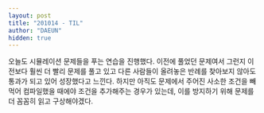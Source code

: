 ```yaml
---
layout: post
title: "201014 - TIL"
author: "DAEUN"
hidden: true
---
```


오늘도 시뮬레이션 문제들을 푸는 연습을 진행했다. 이전에 풀었던 문제여서 그런지 이전보다 훨씬 더 빨리 문제를 풀고 있고 다른 사람들이 올려놓은 반례를 찾아보지 않아도 통과가 되고 있어 성장했다고 느낀다. 하지만 아직도 문제에서 주어진 사소한 조건을 빼먹어 컴파일했을 때에야 조건을 추가해주는 경우가 있는데, 이를 방지하기 위해 문제를 더 꼼꼼히 읽고 구상해야겠다.